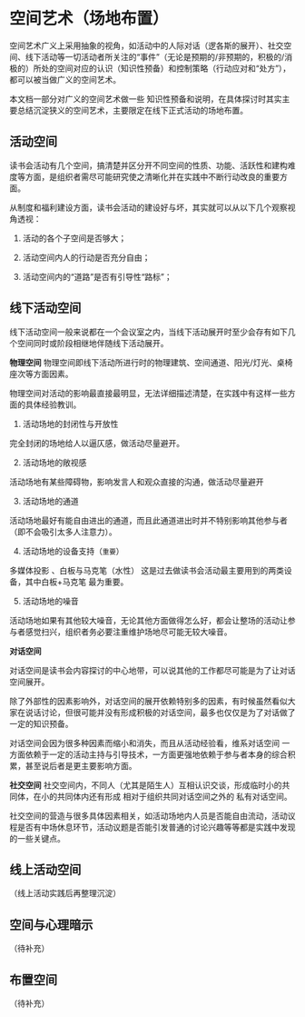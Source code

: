 # 空间艺术（场地布置）

空间艺术广义上采用抽象的视角，如活动中的人际对话（逻各斯的展开）、社交空间、线下活动等一切活动者所关注的“事件”（无论是预期的/非预期的，积极的/消极的）所处的空间对应的认识（知识性预备）和控制策略（行动应对和“处方”），都可以被当做广义的空间艺术。

本文档一部分对广义的空间艺术做一些 知识性预备和说明，在具体探讨时其实主要总结沉淀狭义的空间艺术，主要限定在线下正式活动的场地布置。

## 活动空间

读书会活动有几个空间，搞清楚并区分开不同空间的性质、功能、活跃性和建构难度等方面，是组织者需尽可能研究使之清晰化并在实践中不断行动改良的重要方面。

从制度和福利建设方面，读书会活动的建设好与坏，其实就可以从以下几个观察视角透视：

1. 活动的各个子空间是否够大；

2. 活动空间内人的行动是否充分自由；

3. 活动空间内的“道路”是否有引导性“路标”；

## 线下活动空间

线下活动空间一般来说都在一个会议室之内，当线下活动展开时至少会存有如下几个空间同时或阶段相继地伴随线下活动展开。

**物理空间**
物理空间即线下活动所进行时的物理建筑、空间通道、阳光/灯光、桌椅座次等方面因素。

物理空间对活动的影响最直接最明显，无法详细描述清楚，在实践中有这样一些方面的具体经验教训。

1. 活动场地的封闭性与开放性

完全封闭的场地给人以逼仄感，做活动尽量避开。

2. 活动场地的敞视感

活动场地有某些障碍物，影响发言人和观众直接的沟通，做活动尽量避开

3. 活动场地的通道

活动场地最好有能自由进出的通道，而且此通道进出时并不特别影响其他参与者（即不会吸引太多人注意力）。

4. 活动场地的设备支持（`重要`）

多媒体投影 、白板与马克笔（水性） 这是过去做读书会活动最主要用到的两类设备，其中白板+马克笔 最为重要。

5. 活动场地的噪音

活动场地如果有其他较大噪音，无论其他方面做得怎么好，都会让整场的活动让参与者感觉扫兴，组织者务必要注重维护场地尽可能无较大噪音。

**对话空间**

对话空间是读书会内容探讨的中心地带，可以说其他的工作都尽可能是为了让对话空间展开。

除了外部性的因素影响外，对话空间的展开依赖特别多的因素，有时候虽然看似大家在说话讨论，但很可能并没有形成积极的对话空间，最多也仅仅是为了对话做了一定的知识预备。

对话空间会因为很多种因素而缩小和消失，而且从活动经验看，维系对话空间 一方面依赖于一定的活动主持与引导技术，一方面更强地依赖于参与者本身的综合积累，甚至说后者是更主要影响方面。


**社交空间**
社交空间内，不同人（尤其是陌生人）互相认识交谈，形成临时小的共同体，在小的共同体内还有形成 相对于组织共同对话空间之外的 私有对话空间。

社交空间的营造与很多具体因素相关，如活动场地内人员是否能自由流动，活动议程是否有中场休息环节，活动议题是否能引发普通的讨论兴趣等等都是实践中发现的一些关键点。

## 线上活动空间

（线上活动实践后再整理沉淀）

## 空间与心理暗示

（待补充）

## 布置空间

（待补充）
